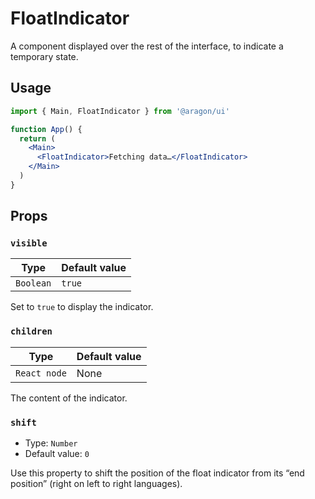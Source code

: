 # FloatIndicator

A component displayed over the rest of the interface, to indicate a temporary state.

## Usage

```jsx
import { Main, FloatIndicator } from '@aragon/ui'

function App() {
  return (
    <Main>
      <FloatIndicator>Fetching data…</FloatIndicator>
    </Main>
  )
}
```

## Props

### `visible`

| Type      | Default value |
| --------- | ------------- |
| `Boolean` | `true`        |

Set to `true` to display the indicator.

### `children`

| Type         | Default value |
| ------------ | ------------- |
| `React node` | None          |

The content of the indicator.

### `shift`

- Type: `Number`
- Default value: `0`

Use this property to shift the position of the float indicator from its “end position” (right on left to right languages).
